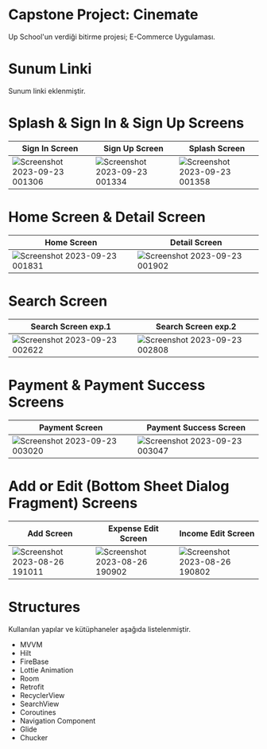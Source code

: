 # Capstone Project: Cinemate

Up School'un verdiği bitirme projesi; E-Commerce Uygulaması.

# Sunum Linki

Sunum linki eklenmiştir.

# Splash & Sign In & Sign Up Screens

| Sign In Screen            | Sign Up Screen            | Splash Screen        |
| ------------------------- | ------------------------- | ---------------------|
| ![Screenshot 2023-09-23 001306](https://github.com/zehrakuru/Cinemate/assets/74616481/1bad75e8-59b0-494f-a2f2-c073209e6de0) | ![Screenshot 2023-09-23 001334](https://github.com/zehrakuru/Cinemate/assets/74616481/7c8a8057-5e67-41ab-bc92-eb448883f054) | ![Screenshot 2023-09-23 001358](https://github.com/zehrakuru/Cinemate/assets/74616481/96776590-6c16-45c8-b0ea-03306d8edadc) |

# Home Screen & Detail Screen

| Home Screen            | Detail Screen             |
| ---------------------- | ------------------------- |
| ![Screenshot 2023-09-23 001831](https://github.com/zehrakuru/Cinemate/assets/74616481/aacbb45a-b45f-46b2-a8ae-57c2dc680a87) | ![Screenshot 2023-09-23 001902](https://github.com/zehrakuru/Cinemate/assets/74616481/ee8c708e-f779-4d2a-b20c-5faef4329c11) |

# Search Screen

| Search Screen exp.1       | Search Screen exp.2       |
| ------------------------- | ------------------------- |
| ![Screenshot 2023-09-23 002622](https://github.com/zehrakuru/Cinemate/assets/74616481/4ad11948-2e75-4afe-b67a-2388b46054ea) | ![Screenshot 2023-09-23 002808](https://github.com/zehrakuru/Cinemate/assets/74616481/080792d1-61fe-4df5-a927-4f8f1b11b83f) |

# Payment & Payment Success Screens

| Payment Screen            | Payment Success Screen    |
| ------------------------- | ------------------------- |
| ![Screenshot 2023-09-23 003020](https://github.com/zehrakuru/Cinemate/assets/74616481/71b17cd9-47b2-4e65-8fb1-7df9fdc3011c) | ![Screenshot 2023-09-23 003047](https://github.com/zehrakuru/Cinemate/assets/74616481/3e17a44a-6ca9-4841-a4eb-8cdd6b8f76a3) |


# Add or Edit (Bottom Sheet Dialog Fragment) Screens

| Add Screen                | Expense Edit Screen       | Income Edit Screen   |
| ------------------------- | ------------------------- | ---------------------|
| ![Screenshot 2023-08-26 191011](https://github.com/zehrakuru/BudgetApp/assets/74616481/452ae371-1255-4923-b2f4-7110b8e54b39) | ![Screenshot 2023-08-26 190902](https://github.com/zehrakuru/BudgetApp/assets/74616481/ce28de23-791d-4be4-9146-97ab4d8dcfaa) | ![Screenshot 2023-08-26 190802](https://github.com/zehrakuru/BudgetApp/assets/74616481/4d2bd466-dbd9-43b8-a440-0ceea5623b1a) | 

# Structures

Kullanılan yapılar ve kütüphaneler aşağıda listelenmiştir.

- MVVM
- Hilt
- FireBase
- Lottie Animation
- Room
- Retrofit
- RecyclerView
- SearchView
- Coroutines
- Navigation Component
- Glide
- Chucker
